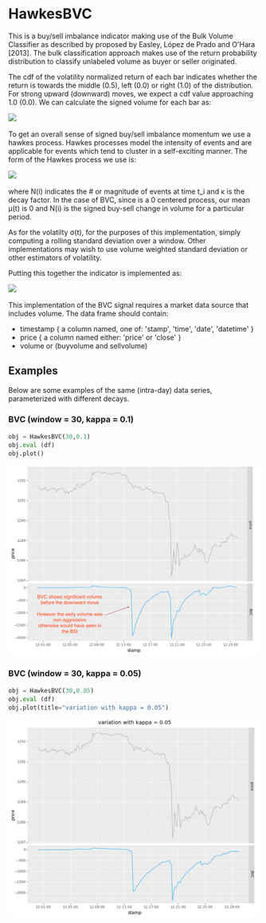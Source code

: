 # HawkesBVC
This is a buy/sell imbalance indicator making use of the Bulk Volume Classifier as described by proposed by 
Easley, López de Prado and O'Hara [2013].  The bulk classification approach makes use of the return probability
distribution to classify unlabeled volume as buyer or seller originated.

The cdf of the volatility normalized return of each bar indicates whether the return is towards the middle (0.5),
left (0.0) or right (1.0) of the distribution.  For strong upward (downward) moves, we expect a cdf value approaching
1.0 (0.0).  We can calculate the signed volume for each bar as:

<img src="https://render.githubusercontent.com/render/math?math=signed\, volume_t = 2 (volume_t \; cdf(r_t / \sigma_{t})) - 1">

To get an overall sense of signed buy/sell imbalance momentum we use a hawkes process.  Hawkes processes model the intensity 
of events and are applicable for events which tend to cluster in a self-exciting manner.  The form of the Hawkes process we use is:

<img src="https://render.githubusercontent.com/render/math?math=H(t) = \mu (t) + \sum_{i=0}^{t} N(i) e^{- \kappa \Delta t}">

where N(i) indicates the # or magnitude of events at time t_i and κ is the decay factor.  In the case of 
BVC, since is a 0 centered process, our mean μ(t) is 0 and N(i) is the signed buy-sell change in
volume for a particular period.

As for the volatilty σ(t), for the purposes of this implementation, simply computing a rolling standard deviation
over a window.  Other implementations may wish to use volume weighted standard deviation or other estimators of volatility.

Putting this together the indicator is implemented as:

<img src="https://render.githubusercontent.com/render/math?math=\begin{align*} signed \, volume_t &= 2 (volume_t \; cdf(r_t / \sigma_{t})) - 1 \\ bvc(t) &= bvc(t-1) e^{-\kappa} + signed \, volume_t \end{align*}"/>

This implementation of the BVC signal requires a market data source that includes volume.   The data frame should contain:

- timestamp { a column named, one of: 'stamp', 'time', 'date', 'datetime' }
- price { a column named either: 'price' or 'close' }
- volume or (buyvolume and sellvolume)


## Examples
Below are some examples of the same (intra-day) data series, parameterized with different decays.

### BVC (window = 30, kappa = 0.1)
```Python
obj = HawkesBVC(30,0.1)
obj.eval (df)
obj.plot()
```
![Graph of BVC](/docs/images/BVC1.png)

### BVC (window = 30, kappa = 0.05)
```Python
obj = HawkesBVC(30,0.05)
obj.eval (df)
obj.plot(title="variation with kappa = 0.05")
```

![Graph of labels](/docs/images/BVC2.png)

